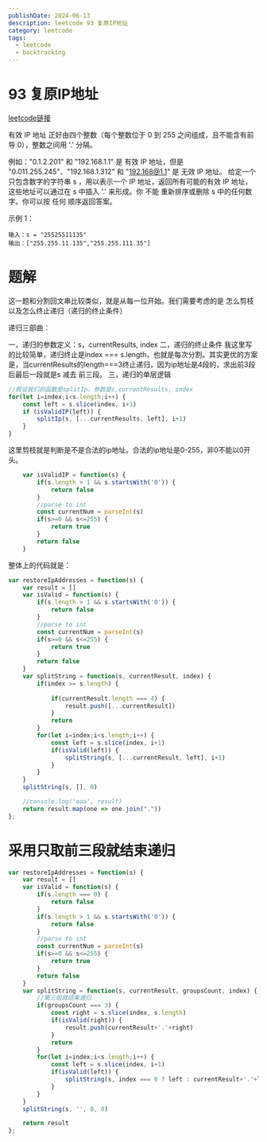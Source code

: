 ```yaml
---
publishDate: 2024-06-13
description: leetcode 93 复原IP地址
category: leetcode
tags:
  - leetcode
  - backtracking
---
```


# 93 复原IP地址

[leetcode链接](https://leetcode.cn/problems/restore-ip-addresses/description/)

有效 IP 地址 正好由四个整数（每个整数位于 0 到 255 之间组成，且不能含有前导 0），整数之间用 '.' 分隔。

例如："0.1.2.201" 和 "192.168.1.1" 是 有效 IP 地址，但是 "0.011.255.245"、"192.168.1.312" 和 "192.168@1.1" 是 无效 IP 地址。
给定一个只包含数字的字符串 s ，用以表示一个 IP 地址，返回所有可能的有效 IP 地址，这些地址可以通过在 s 中插入 '.' 来形成。你 不能 重新排序或删除 s 中的任何数字。你可以按 任何 顺序返回答案。

示例 1：

~~~
输入：s = "25525511135"
输出：["255.255.11.135","255.255.111.35"]
~~~

# 题解

这一题和分割回文串比较类似，就是从每一位开始。我们需要考虑的是 怎么剪枝以及怎么终止递归（递归的终止条件）

递归三部曲：

一，递归的参数定义：s，currentResults, index
二，递归的终止条件
我这里写的比较简单，递归终止是index === s.length，也就是每次分割。其实更优的方案是，当currentResults的length===3终止递归，因为ip地址是4段的，求出前3段后最后一段就是s 减去 前三段。
三，递归的单层逻辑

```javascript
//假设我们的函数是splitIp，参数是s,currentResults, index
for(let i=index;i<s.length;i++) {
    const left = s.slice(index, i+1)
    if (isValidIP(left)) {
        splitIp(s, [...currentResults, left], i+1)
    }
}
```

这里剪枝就是判断是不是合法的ip地址。合法的ip地址是0-255，非0不能以0开头。

```javascript
    var isValidIP = function(s) {
        if(s.length > 1 && s.startsWith('0')) {
            return false
        }
        //parse to int
        const currentNum = parseInt(s)
        if(s>=0 && s<=255) {
            return true
        }
        return false
    }
```

整体上的代码就是：

```javascript
var restoreIpAddresses = function(s) {
    var result = []
    var isValid = function(s) {
        if(s.length > 1 && s.startsWith('0')) {
            return false
        }
        //parse to int
        const currentNum = parseInt(s)
        if(s>=0 && s<=255) {
            return true
        }
        return false
    }
    var splitString = function(s, currentResult, index) {
        if(index >= s.length) {
            
            if(currentResult.length === 4) {
                result.push([...currentResult])
            }
            return
        }
        for(let i=index;i<s.length;i++) {
            const left = s.slice(index, i+1)
            if(isValid(left)) {
                splitString(s, [...currentResult, left], i+1)
            }
        }
    }
    splitString(s, [], 0)

    //console.log('aaa', result)
    return result.map(one => one.join("."))
};
```

# 采用只取前三段就结束递归

```javascript
var restoreIpAddresses = function(s) {
    var result = []
    var isValid = function(s) {
        if(s.length === 0) {
            return false
        }
        if(s.length > 1 && s.startsWith('0')) {
            return false
        }
        //parse to int
        const currentNum = parseInt(s)
        if(s>=0 && s<=255) {
            return true
        }
        return false
    }
    var splitString = function(s, currentResult, groupsCount, index) {
        //第三组就结束递归
        if(groupsCount === 3) {
            const right = s.slice(index, s.length)
            if(isValid(right)) {
                result.push(currentResult+'.'+right)
            }
            return
        }
        for(let i=index;i<s.length;i++) {
            const left = s.slice(index, i+1)
            if(isValid(left)) {
                splitString(s, index === 0 ? left : currentResult+'.'+left, groupsCount+1, i+1)
            }
        }
    }
    splitString(s, '', 0, 0)

    return result
};
```

